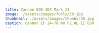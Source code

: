 ```yaml
---
title: Cannon EOS-1DX Mark II
image: ./assets/images/fulls/30.jpg
thumbnail: ./assets/images/thumbs/30.jpg
caption: Cannon EF 24-70 mm F2.8L II USM
---
```


